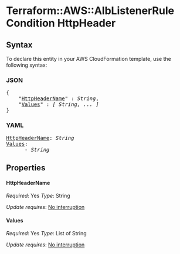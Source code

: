 # Terraform::AWS::AlbListenerRule Condition HttpHeader

## Syntax

To declare this entity in your AWS CloudFormation template, use the following syntax:

### JSON

<pre>
{
    "<a href="#httpheadername" title="HttpHeaderName">HttpHeaderName</a>" : <i>String</i>,
    "<a href="#values" title="Values">Values</a>" : <i>[ String, ... ]</i>
}
</pre>

### YAML

<pre>
<a href="#httpheadername" title="HttpHeaderName">HttpHeaderName</a>: <i>String</i>
<a href="#values" title="Values">Values</a>: <i>
      - String</i>
</pre>

## Properties

#### HttpHeaderName

_Required_: Yes
_Type_: String

_Update requires_: [No interruption](https://docs.aws.amazon.com/AWSCloudFormation/latest/UserGuide/using-cfn-updating-stacks-update-behaviors.html#update-no-interrupt)

#### Values

_Required_: Yes
_Type_: List of String

_Update requires_: [No interruption](https://docs.aws.amazon.com/AWSCloudFormation/latest/UserGuide/using-cfn-updating-stacks-update-behaviors.html#update-no-interrupt)

